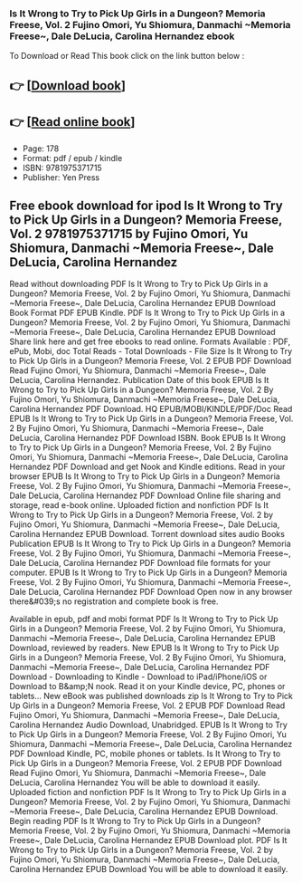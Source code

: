 ### Is It Wrong to Try to Pick Up Girls in a Dungeon? Memoria Freese, Vol. 2 Fujino Omori, Yu Shiomura, Danmachi ~Memoria Freese~, Dale DeLucia, Carolina Hernandez ebook

To Download or Read This book click on the link button below :

## 👉  [**[Download book](http://filesbooks.info/download.php?group=book&from=github.com&id=693490&lnk=1064 "Download book")**]

## 👉  [**[Read online book](http://filesbooks.info/download.php?group=book&from=github.com&id=693490&lnk=1064 "Read online book")**]


* Page: 178
* Format: pdf / epub / kindle
* ISBN: 9781975371715
* Publisher: Yen Press



## Free ebook download for ipod Is It Wrong to Try to Pick Up Girls in a Dungeon? Memoria Freese, Vol. 2 9781975371715 by Fujino Omori, Yu Shiomura, Danmachi ~Memoria Freese~, Dale DeLucia, Carolina Hernandez 


Read without downloading PDF Is It Wrong to Try to Pick Up Girls in a Dungeon? Memoria Freese, Vol. 2 by Fujino Omori, Yu Shiomura, Danmachi ~Memoria Freese~, Dale DeLucia, Carolina Hernandez EPUB Download Book Format PDF EPUB Kindle. PDF Is It Wrong to Try to Pick Up Girls in a Dungeon? Memoria Freese, Vol. 2 by Fujino Omori, Yu Shiomura, Danmachi ~Memoria Freese~, Dale DeLucia, Carolina Hernandez EPUB Download Share link here and get free ebooks to read online. Formats Available : PDF, ePub, Mobi, doc Total Reads - Total Downloads - File Size Is It Wrong to Try to Pick Up Girls in a Dungeon? Memoria Freese, Vol. 2 EPUB PDF Download Read Fujino Omori, Yu Shiomura, Danmachi ~Memoria Freese~, Dale DeLucia, Carolina Hernandez. Publication Date of this book EPUB Is It Wrong to Try to Pick Up Girls in a Dungeon? Memoria Freese, Vol. 2 By Fujino Omori, Yu Shiomura, Danmachi ~Memoria Freese~, Dale DeLucia, Carolina Hernandez PDF Download. HQ EPUB/MOBI/KINDLE/PDF/Doc Read EPUB Is It Wrong to Try to Pick Up Girls in a Dungeon? Memoria Freese, Vol. 2 By Fujino Omori, Yu Shiomura, Danmachi ~Memoria Freese~, Dale DeLucia, Carolina Hernandez PDF Download ISBN. Book EPUB Is It Wrong to Try to Pick Up Girls in a Dungeon? Memoria Freese, Vol. 2 By Fujino Omori, Yu Shiomura, Danmachi ~Memoria Freese~, Dale DeLucia, Carolina Hernandez PDF Download and get Nook and Kindle editions. Read in your browser EPUB Is It Wrong to Try to Pick Up Girls in a Dungeon? Memoria Freese, Vol. 2 By Fujino Omori, Yu Shiomura, Danmachi ~Memoria Freese~, Dale DeLucia, Carolina Hernandez PDF Download Online file sharing and storage, read e-book online. Uploaded fiction and nonfiction PDF Is It Wrong to Try to Pick Up Girls in a Dungeon? Memoria Freese, Vol. 2 by Fujino Omori, Yu Shiomura, Danmachi ~Memoria Freese~, Dale DeLucia, Carolina Hernandez EPUB Download. Torrent download sites audio Books Publication EPUB Is It Wrong to Try to Pick Up Girls in a Dungeon? Memoria Freese, Vol. 2 By Fujino Omori, Yu Shiomura, Danmachi ~Memoria Freese~, Dale DeLucia, Carolina Hernandez PDF Download file formats for your computer. EPUB Is It Wrong to Try to Pick Up Girls in a Dungeon? Memoria Freese, Vol. 2 By Fujino Omori, Yu Shiomura, Danmachi ~Memoria Freese~, Dale DeLucia, Carolina Hernandez PDF Download Open now in any browser there&amp;#039;s no registration and complete book is free.

Available in epub, pdf and mobi format PDF Is It Wrong to Try to Pick Up Girls in a Dungeon? Memoria Freese, Vol. 2 by Fujino Omori, Yu Shiomura, Danmachi ~Memoria Freese~, Dale DeLucia, Carolina Hernandez EPUB Download, reviewed by readers. New EPUB Is It Wrong to Try to Pick Up Girls in a Dungeon? Memoria Freese, Vol. 2 By Fujino Omori, Yu Shiomura, Danmachi ~Memoria Freese~, Dale DeLucia, Carolina Hernandez PDF Download - Downloading to Kindle - Download to iPad/iPhone/iOS or Download to B&amp;amp;N nook. Read it on your Kindle device, PC, phones or tablets... New eBook was published downloads zip Is It Wrong to Try to Pick Up Girls in a Dungeon? Memoria Freese, Vol. 2 EPUB PDF Download Read Fujino Omori, Yu Shiomura, Danmachi ~Memoria Freese~, Dale DeLucia, Carolina Hernandez Audio Download, Unabridged. EPUB Is It Wrong to Try to Pick Up Girls in a Dungeon? Memoria Freese, Vol. 2 By Fujino Omori, Yu Shiomura, Danmachi ~Memoria Freese~, Dale DeLucia, Carolina Hernandez PDF Download Kindle, PC, mobile phones or tablets. Is It Wrong to Try to Pick Up Girls in a Dungeon? Memoria Freese, Vol. 2 EPUB PDF Download Read Fujino Omori, Yu Shiomura, Danmachi ~Memoria Freese~, Dale DeLucia, Carolina Hernandez You will be able to download it easily. Uploaded fiction and nonfiction PDF Is It Wrong to Try to Pick Up Girls in a Dungeon? Memoria Freese, Vol. 2 by Fujino Omori, Yu Shiomura, Danmachi ~Memoria Freese~, Dale DeLucia, Carolina Hernandez EPUB Download. Begin reading PDF Is It Wrong to Try to Pick Up Girls in a Dungeon? Memoria Freese, Vol. 2 by Fujino Omori, Yu Shiomura, Danmachi ~Memoria Freese~, Dale DeLucia, Carolina Hernandez EPUB Download plot. PDF Is It Wrong to Try to Pick Up Girls in a Dungeon? Memoria Freese, Vol. 2 by Fujino Omori, Yu Shiomura, Danmachi ~Memoria Freese~, Dale DeLucia, Carolina Hernandez EPUB Download You will be able to download it easily.





